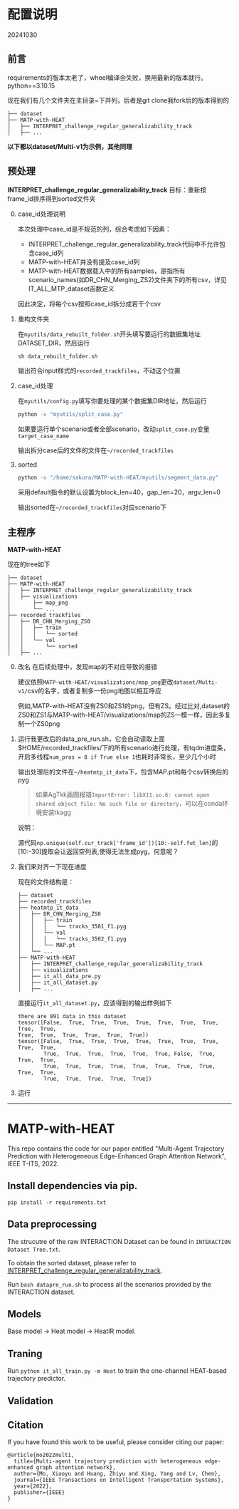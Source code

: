# 配置说明
20241030
## 前言
requirements的版本太老了，wheel编译会失败，换用最新的版本就行。python==3.10.15

现在我们有几个文件夹在主目录~下并列，后者是git clone我fork后的版本得到的
```
├── dataset
├── MATP-with-HEAT
│   ├── INTERPRET_challenge_regular_generalizability_track
│   ├── ...
```
**以下都以dataset/Multi-v1为示例，其他同理**
## 预处理
**INTERPRET_challenge_regular_generalizability_track** 目标：重新按frame_id排序得到sorted文件夹

0. case_id处理说明

    本次处理中case_id是不规范的列，综合考虑如下因素：

    - INTERPRET_challenge_regular_generalizability_track代码中不允许包含case_id列
    - MATP-with-HEAT并没有提及case_id列
    - MATP-with-HEAT数据载入中的所有samples，是指所有scenario_names(如DR_CHN_Merging_ZS2)文件夹下的所有csv，详见IT_ALL_MTP_dataset函数定义
    
    因此决定，将每个csv按照case_id拆分成若干个csv

1. 重构文件夹

    在`myutils/data_rebuilt_folder.sh`开头填写要运行的数据集地址DATASET_DIR，然后运行

    ```cmd
    sh data_rebuilt_folder.sh
    ```

    输出符合input样式的`recorded_trackfiles`，不动这个位置

2. case_id处理

    在`myutils/config.py`填写你要处理的某个数据集DIR地址，然后运行
    ```cmd
    python -u "myutils/split_case.py"
    ```
    如果要运行单个scenario或者全部scenario，改动`split_case.py`变量`target_case_name`

    输出拆分case后的文件的文件在`~/recorded_trackfiles`
3. sorted

    ```cmd
    python -u "/home/sakura/MATP-with-HEAT/myutils/segment_data.py"
    ```

    采用default指令的默认设置为block_len=40，gap_len=20，argv_len=0

    输出sorted在`~/recorded_trackfiles`对应scenario下
    
## 主程序
**MATP-with-HEAT**

现在的tree如下
```
├── dataset
├── MATP-with-HEAT
│   ├── INTERPRET_challenge_regular_generalizability_track
│   ├── visualizations
│       ├── map_png
│       └── ...
├── recorded_trackfiles
│   ├── DR_CHN_Merging_ZS0
│   │   ├── train
│   │   │   └── sorted
│   │   └── val
│   │       └── sorted
│   ├── ...

```
0. 改名
    在后续处理中，发现map的不对应导致的报错

    建议依照`MATP-with-HEAT/visualizations/map_png`更改`dataset/Multi-v1/`csv的名字，或者复制多一份png地图以相互呼应

    例如,MATP-with-HEAT没有ZS0和ZS1的png，但有ZS。经过比对,dataset的ZS0和ZS1与MATP-with-HEAT/visualizations/map的ZS一模一样，因此多复制一个ZS0png

1. 运行我更改后的data_pre_run.sh，它会自动读取上面$HOME/recorded_trackfiles/下的所有scenario进行处理，有tqdm进度条，开启多线程`num_pros = 8 if True else 1`也耗时非常长，至少几个小时

    输出处理后的文件在`~/heatmtp_it_data`下，包含MAP.pt和每个csv转换后的pyg

    >   如果AgTkk画图报错`ImportError: libX11.so.6: cannot open shared object file: No such file or directory`，可以在conda环境安装tkagg

    说明：

    源代码`np.unique(self.cur_track['frame_id'])[10:-self.fut_len]`的[10:-30]提取会让返回空列表,使得无法生成pyg，何意呢？

2. 我们来对齐一下现在进度
    
    现在的文件结构是：

    ```
    ├── dataset
    ├── recorded_trackfiles
    ├── heatmtp_it_data
    │   ├── DR_CHN_Merging_ZS0
    │   │   ├── train
    │   │   │   └── tracks_3501_f1.pyg
    │   │   └── val
    │   │   │   └── tracks_3502_f1.pyg
    │   │   └── MAP.pt
    │   └── ...
    ├── MATP-with-HEAT
    │   ├── INTERPRET_challenge_regular_generalizability_track
    │   ├── visualizations
    │   ├── it_all_data_pre.py
    │   ├── it_all_dataset.py
    │   ├── ...
    ```
    直接运行`it_all_dataset.py`，应该得到的输出样例如下
    ```text
    there are 891 data in this dataset
    tensor([False,  True,  True,  True,  True,  True,  True,  True,  True,  True,
    True,  True,  True,  True,  True,  True])
    tensor([False,  True,  True,  True,  True,  True,  True,  True,  True,  True,
            True,  True,  True,  True,  True,  True, False,  True,  True,  True,
            True,  True,  True,  True,  True,  True,  True,  True,  True,  True,
            True,  True,  True,  True,  True])
    ```
3. 运行

---

# MATP-with-HEAT
This repo contains the code for our paper entitled "Multi-Agent Trajectory Prediction with Heterogeneous Edge-Enhanced Graph Attention Network", IEEE T-ITS, 2022.

## Install dependencies via pip.
`pip install -r requirements.txt`

## Data preprocessing
The strucutre of the raw INTERACTION Dataset can be found in `INTERACTION Dataset Tree.txt`.

To obtain the sorted dataset, please refer to 
[INTERPRET_challenge_regular_generalizability_track](https://github.com/interaction-dataset/INTERPRET_challenge_regular_generalizability_track). 

Run `bash datapre_run.sh` to process all the scenarios provided by the INTERACTION dataset.

## Models
Base model -> Heat model -> HeatIR model.

## Traning
Run `python it_all_train.py -m Heat` to train the one-channel HEAT-based trajectory predictor.

## Validation

## Citation
If you have found this work to be useful, please consider citing our paper:
```
@article{mo2022multi,
  title={Multi-agent trajectory prediction with heterogeneous edge-enhanced graph attention network},
  author={Mo, Xiaoyu and Huang, Zhiyu and Xing, Yang and Lv, Chen},
  journal={IEEE Transactions on Intelligent Transportation Systems},
  year={2022},
  publisher={IEEE}
}
```
